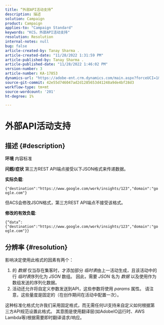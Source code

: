 ```yaml
---
title: “外部API活动支持”
description: 描述
solution: Campaign
product: Campaign
applies-to: "Campaign Standard"
keywords: "KCS，外部API活动支持"
resolution: Resolution
internal-notes: null
bug: false
article-created-by: Tanay Sharma .
article-created-date: "11/28/2022 1:31:59 PM"
article-published-by: Tanay Sharma .
article-published-date: "11/28/2022 1:46:02 PM"
version-number: 3
article-number: KA-17853
dynamics-url: "https://adobe-ent.crm.dynamics.com/main.aspx?forceUCI=1&pagetype=entityrecord&etn=knowledgearticle&id=ad079903-216f-ed11-9562-6045bd006239"
source-git-commit: 42e55d746047ad2d1285653d41248a9de4bf28d3
workflow-type: tm+mt
source-wordcount: '201'
ht-degree: 1%

---
```


# 外部API活动支持

## 描述 {#description}

<b>环境</b>
内容标准


<b>问题/症状</b>
第三方REST API端点接受以下JSON格式来传递数据。

<b>实际负载</b>:

`{"destination":"https://www.google.com/work/insights/123","domain":"google.com"}`



但ACS会修改JSON格式，第三方REST API端点不接受该格式。

<b>修改的有效负载</b>:

`{“data”:{"destination":"https://www.google.com/work/insights/123","domain":"google.com"}}`




## 分辨率 {#resolution}




影响决定使用此格式的因素有两个：

1. 的 *数据* 仅当存在集客时，才添加部分 *临时表*&#x200B;由上一活动生成，且该活动中的行 *临时表*&#x200B;序列化为 *JSON* 数组。 因此，需要 *JSON* 名为 *数据* 以及使用作为数组发送的序列化数据。
2. 活动还允许将自定义参数发送到API，这些参数将使用 *params* 属性。 请注意，这些量度是固定的（在创作期间在活动中配置一次）。




这种标准化格式允许我们采用固定格式，而无需任何UI支持来自定义如何根据第三方API规范设置此格式。 其意图是使用翻译层(如AdobeIO运行时、AWS Lambda等)根据需要即时翻译请求/响应。
